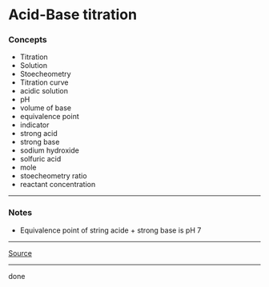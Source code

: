 # Acid-Base titration

### Concepts

- Titration
- Solution
- Stoecheometry
- Titration curve
- acidic solution
- pH
- volume of base
- equivalence point
- indicator
- strong acid
- strong base
- sodium hydroxide
- solfuric acid
- mole
- stoecheometry ratio
- reactant concentration

--- 

### Notes

- Equivalence point of string acide + strong base is pH 7

---

[Source](https://youtu.be/dLNsPqDGzms)

---

done